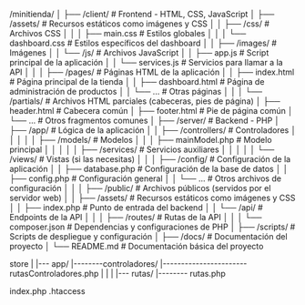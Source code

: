 /minitienda/
│
├── /client/                     # Frontend - HTML, CSS, JavaScript
│   ├── /assets/                 # Recursos estáticos como imágenes y CSS
│   │   ├── /css/                # Archivos CSS
│   │   │   ├── main.css         # Estilos globales
│   │   │   └── dashboard.css    # Estilos específicos del dashboard
│   │   ├── /images/             # Imágenes
│   │   └── /js/                 # Archivos JavaScript
│   │       ├── app.js           # Script principal de la aplicación
│   │       └── services.js      # Servicios para llamar a la API
│   │
│   ├── /pages/                  # Páginas HTML de la aplicación
│   │   ├── index.html            # Página principal de la tienda
│   │   ├── dashboard.html        # Página de administración de productos
│   │   └── ...                  # Otras páginas
│   │
│   └── /partials/               # Archivos HTML parciales (cabeceras, pies de página)
│       ├── header.html           # Cabecera común
│       ├── footer.html           # Pie de página común
│       └── ...                  # Otros fragmentos comunes
│
├── /server/                     # Backend - PHP
│   ├── /app/                    # Lógica de la aplicación
│   │   ├── /controllers/        # Controladores
│   │   │
│   │   ├── /models/             # Modelos
│   │   │   ├── mainModel.php    # Modelo principal
│   │   │
│   │   ├── /services/           # Servicios auxiliares
│   │   │
│   │   └── /views/              # Vistas (si las necesitas)
│   │
│   ├── /config/                 # Configuración de la aplicación
│   │   ├── database.php         # Configuración de la base de datos
│   │   ├── config.php           # Configuración general
│   │   └── ...                  # Otros archivos de configuración
│   │
│   ├── /public/                 # Archivos públicos (servidos por el servidor web)
│   │   ├── /assets/             # Recursos estáticos como imágenes y CSS
│   │   ├── index.php            # Punto de entrada del backend
│   │   └── /api/                # Endpoints de la API
│   │
│   ├── /routes/                 # Rutas de la API
│   │
│   └── composer.json            # Dependencias y configuraciones de PHP
│
├── /scripts/                    # Scripts de despliegue y configuración
│
├── /docs/                       # Documentación del proyecto
│
└── README.md                    # Documentación básica del proyecto



store
|
|--- app/
|--------controladores/
|-----------------------rutasControladores.php
|
|
|
|--- rutas/
|-------- rutas.php

index.php
.htaccess